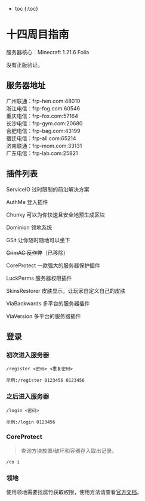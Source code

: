 * toc
{:toc}

# 十四周目指南

服务器核心：Minecraft 1.21.6 Folia

没有正版验证。

## 服务器地址

广州联通：frp-hen.com:48010<br>
浙江电信：frp-fog.com:60546<br>
重庆电信：frp-fox.com:57164<br>
长沙电信：frp-gym.com:20680<br>
合肥电信：frp-bag.com:43199<br>
宿迁电信：frp-all.com:65214<br>
济南联通：frp-mom.com:33131<br>
广东电信：frp-lab.com:25821

## 插件列表

ServiceIO 过时限制的前沿解决方案

AuthMe 登入插件

Chunky 可以为你快速且安全地预生成区块

Dominion 领地系统

GSit 让你随时随地可以坐下

~~GrimAC 反作弊~~（已移除）

CoreProtect 一款强大的服务器保护插件

LuckPerms 服务器权限插件

SkinsRestorer 皮肤显示，让玩家自定义自己的皮肤

ViaBackwards 多平台的服务器插件

ViaVersion 多平台的服务器插件

## 登录

### 初次进入服务器

```
/register <密码> <重复密码>
```

```
示例:/register 0123456 0123456
```

###  之后进入服务器

```
/login <密码>
```

```
示例:/login 0123456
```

### CoreProtect

> 查询方块放置/破坏和容器存入取出记录。

```
/co i
```

### 领地

使用领地需要找腐竹获取权限，使用方法请查看[官方文档](https://dominion.lunadeer.cn/notes/doc/player/)。